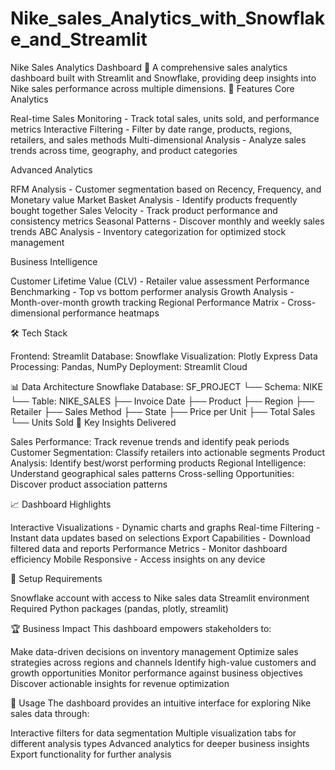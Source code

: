 # Nike_sales_Analytics_with_Snowflake_and_Streamlit
Nike Sales Analytics Dashboard 👟
A comprehensive sales analytics dashboard built with Streamlit and Snowflake, providing deep insights into Nike sales performance across multiple dimensions.
🚀 Features
Core Analytics

Real-time Sales Monitoring - Track total sales, units sold, and performance metrics
Interactive Filtering - Filter by date range, products, regions, retailers, and sales methods
Multi-dimensional Analysis - Analyze sales trends across time, geography, and product categories

Advanced Analytics

RFM Analysis - Customer segmentation based on Recency, Frequency, and Monetary value
Market Basket Analysis - Identify products frequently bought together
Sales Velocity - Track product performance and consistency metrics
Seasonal Patterns - Discover monthly and weekly sales trends
ABC Analysis - Inventory categorization for optimized stock management

Business Intelligence

Customer Lifetime Value (CLV) - Retailer value assessment
Performance Benchmarking - Top vs bottom performer analysis
Growth Analysis - Month-over-month growth tracking
Regional Performance Matrix - Cross-dimensional performance heatmaps

🛠️ Tech Stack

Frontend: Streamlit
Database: Snowflake
Visualization: Plotly Express
Data Processing: Pandas, NumPy
Deployment: Streamlit Cloud

📊 Data Architecture
Snowflake Database: SF_PROJECT
└── Schema: NIKE
    └── Table: NIKE_SALES
        ├── Invoice Date
        ├── Product
        ├── Region
        ├── Retailer
        ├── Sales Method
        ├── State
        ├── Price per Unit
        ├── Total Sales
        └── Units Sold
🎯 Key Insights Delivered

Sales Performance: Track revenue trends and identify peak periods
Customer Segmentation: Classify retailers into actionable segments
Product Analysis: Identify best/worst performing products
Regional Intelligence: Understand geographical sales patterns
Cross-selling Opportunities: Discover product association patterns

📈 Dashboard Highlights

Interactive Visualizations - Dynamic charts and graphs
Real-time Filtering - Instant data updates based on selections
Export Capabilities - Download filtered data and reports
Performance Metrics - Monitor dashboard efficiency
Mobile Responsive - Access insights on any device

🔧 Setup Requirements

Snowflake account with access to Nike sales data
Streamlit environment
Required Python packages (pandas, plotly, streamlit)

🏆 Business Impact
This dashboard empowers stakeholders to:

Make data-driven decisions on inventory management
Optimize sales strategies across regions and channels
Identify high-value customers and growth opportunities
Monitor performance against business objectives
Discover actionable insights for revenue optimization

📱 Usage
The dashboard provides an intuitive interface for exploring Nike sales data through:

Interactive filters for data segmentation
Multiple visualization tabs for different analysis types
Advanced analytics for deeper business insights
Export functionality for further analysis
